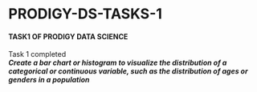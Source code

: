 <h1> PRODIGY-DS-TASKS-1</h1>
<h4>TASK1 OF PRODIGY DATA SCIENCE</h4>
<p>Task 1 completed
<br><b><i> 
Create a bar chart or histogram to visualize the distribution of a categorical or continuous variable, such as the distribution of ages or genders in a population </b> </i> </p>
